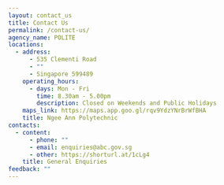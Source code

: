 ```yaml
---
layout: contact_us
title: Contact Us
permalink: /contact-us/
agency_name: POLITE
locations:
  - address:
      - 535 Clementi Road
      - ""
      - Singapore 599489
    operating_hours:
      - days: Mon - Fri
        time: 8.30am - 5.00pm
        description: Closed on Weekends and Public Holidays
    maps_link: https://maps.app.goo.gl/rqv9YdzYNrBrWfBHA
    title: Ngee Ann Polytechnic
contacts:
  - content:
      - phone: ""
      - email: enquiries@abc.gov.sg
      - other: https://shorturl.at/1cLg4
    title: General Enquiries
feedback: ""
---
```

